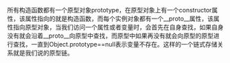 所有构造函数都有一个原型对象prototype，在原型对象上有一个constructor属性，该属性指向的就是构造函数，而每个实例对象都有一个__proto__属性，该属性指向原型对象，当我们访问一个属性或者变量时，会首先在自身查找，如果自身没有就会沿着__proto__向原型中查找，而原型中如果再没有就会向原型的原型进行查找，一直到Object.prototype==null表示变量不存在。这样的一个链式存储关系就是我们说的原型链。